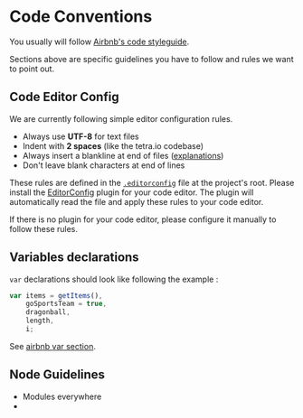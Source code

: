 # Code Conventions

You usually will follow [Airbnb's code styleguide](https://github.com/airbnb/javascript).

Sections above are specific guidelines you have to follow and rules we want to point out.

## Code Editor Config

We are currently following simple editor configuration rules.

- Always use **UTF-8** for text files
- Indent with **2 spaces** (like the tetra.io codebase)
- Always insert a blankline at end of files ([explanations](http://stackoverflow.com/questions/729692/why-should-files-end-with-a-newline))
- Don't leave blank characters at end of lines

These rules are defined in the [`.editorconfig`](https://github.com/LukeParis/adillions-next/blob/master/.editorconfig) file at the project's root. Please install the [EditorConfig](http://editorconfig.org/) plugin for your code editor. The plugin will automatically read the file and apply these rules to your code editor.

If there is no plugin for your code editor, please configure it manually to follow these rules.

## Variables declarations

`var` declarations should look like following the example :
```javascript
var items = getItems(),
    goSportsTeam = true,
    dragonball,
    length,
    i;
```

See [airbnb var section](https://github.com/airbnb/javascript#variables).

## Node Guidelines

- Modules everywhere
-

